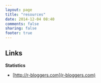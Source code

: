 ```yaml
---
layout: page
title: "resources"
date: 2014-12-04 08:40
comments: false
sharing: false
footer: true
---
```


## Links

__Statistics__

- [http://r-bloggers.com](r-bloggers.com)


